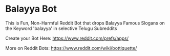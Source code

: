 # Balayya Bot
This is Fun, Non-Harmful Reddit Bot that drops Balayya Famous Slogans on the Keyword 'balayya' in selective Telugu Subreddits

Create your Bot Here:
https://www.reddit.com/prefs/apps/

More on Reddit Bots: https://www.reddit.com/wiki/bottiquette/ 
